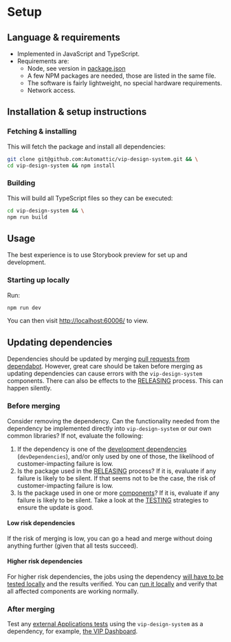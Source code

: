 # Setup

## Language & requirements

- Implemented in JavaScript and TypeScript.
- Requirements are:
  - Node, see version in [package.json](https://github.com/Automattic/vip-design-system/blob/trunk/package.json)
  - A few NPM packages are needed, those are listed in the same file.
  - The software is fairly lightweight, no special hardware requirements.
  - Network access.

## Installation & setup instructions

### Fetching & installing

This will fetch the package and install all dependencies:

```bash
git clone git@github.com:Automattic/vip-design-system.git && \
cd vip-design-system && npm install
```

### Building

This will build all TypeScript files so they can be executed:

```bash
cd vip-design-system && \
npm run build
```

## Usage

The best experience is to use Storybook preview for set up and development.

### Starting up locally

Run:

```bash
npm run dev
```

You can then visit [http://localhost:60006/](http://localhost:60006/) to view.

## Updating dependencies

Dependencies should be updated by merging [pull requests from dependabot](https://github.com/Automattic/vip-design-system/pulls/app%2Fdependabot). However, great care should be taken before merging as updating dependencies can cause errors with the `vip-design-system` components. There can also be effects to the [RELEASING](https://github.com/Automattic/vip-design-system/blob/trunk/docs/RELEASING.md) process. This can happen silently.

### Before merging

Consider removing the dependency. Can the functionality needed from the dependency be implemented directly into `vip-design-system` or our own common libraries? If not, evaluate the following:

1. If the dependency is one of the [development dependencies](https://github.com/Automattic/vip-design-system/blob/trunk/package.json) (`devDependencies`), and/or only used by one of those, the likelihood of customer-impacting failure is low.
2. Is the package used in the [RELEASING](https://github.com/Automattic/vip-design-system/blob/trunk/docs/RELEASING.md) process? If it is, evaluate if any failure is likely to be silent. If that seems not to be the case, the risk of customer-impacting failure is low.
3. Is the package used in one or more [components](https://github.com/Automattic/vip-design-system/blob/trunk/src/system)? If it is, evaluate if any failure is likely to be silent. Take a look at the [TESTING](https://github.com/Automattic/vip-design-system/blob/trunk/docs/RELEASING.md) strategies to ensure the update is good.

#### Low risk dependencies

If the risk of merging is low, you can go a head and merge without doing anything further (given that all tests succeed).

#### Higher risk dependencies

For higher risk dependencies, the jobs using the dependency [will have to be tested locally](https://github.com/Automattic/vip-design-system/blob/trunk/docs/TESTING.md#locally) and the results verified. You can [run it locally](https://github.com/Automattic/vip-design-system/blob/trunk/docs/SETUP.md#starting-up-locally) and verify that all affected components are working normally.

### After merging

Test any [external Applications tests](https://github.com/Automattic/vip-design-system/blob/trunk/docs/TESTING.md#external-applications-tests) using the `vip-design-system` as a dependency, for example, [the VIP Dashboard](https://github.com/automattic/vip-dashboard).
